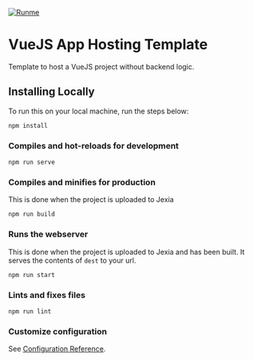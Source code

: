 [![Runme](https://svc.runme.io/static/button.svg)](http://runme.io/run?app_id=fed75078-1fc3-415d-82ad-51da2817db27)

# VueJS App Hosting Template
Template to host a VueJS project without backend logic.

## Installing Locally
To run this on your local machine, run the steps below:
```
npm install
```

### Compiles and hot-reloads for development
```
npm run serve
```

### Compiles and minifies for production
This is done when the project is uploaded to Jexia
```
npm run build
```

### Runs the webserver
This is done when the project is uploaded to Jexia and has been built. It serves the contents of `dest` to your url.
```
npm run start
```

### Lints and fixes files
```
npm run lint
```

### Customize configuration
See [Configuration Reference](https://cli.vuejs.org/config/).
